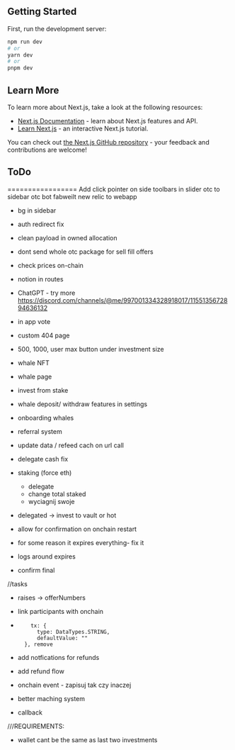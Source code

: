 ## Getting Started

First, run the development server:

```bash
npm run dev
# or
yarn dev
# or
pnpm dev
```

## Learn More

To learn more about Next.js, take a look at the following resources:

- [Next.js Documentation](https://nextjs.org/docs) - learn about Next.js features and API.
- [Learn Next.js](https://nextjs.org/learn) - an interactive Next.js tutorial.

You can check out [the Next.js GitHub repository](https://github.com/vercel/next.js/) - your feedback and contributions are welcome!


## ToDo
=================
Add click pointer on side toolbars in slider
otc to sidebar
otc bot
fabweilt
new relic to webapp


- bg in sidebar
- auth redirect fix
- clean payload in owned allocation
- dont send whole otc package for sell fill offers
- check prices on-chain


- notion in routes
- ChatGPT - try more https://discord.com/channels/@me/997001334328918017/1155135672894636132

- in app vote
- custom 404 page
- 500, 1000, user max button under investment size

- whale NFT
- whale page
- invest from stake
- whale deposit/ withdraw features in settings
- onboarding whales
- referral system
- update data / refeed cach on url call

- delegate cash fix
- staking (force eth)
  - delegate
  - change total staked
  - wyciagnij swoje
- delegated -> invest to vault or hot







- allow for confirmation on onchain restart
- for some reason it expires everything- fix it
- logs around expires
- confirm final 

//tasks
- raises -> offerNumbers


- link participants with onchain
-         tx: {
            type: DataTypes.STRING,
            defaultValue: ""
        }, remove
- add notfications for refunds 
- add refund flow
- onchain event - zapisuj tak czy inaczej 
- better maching system
- callback

///REQUIREMENTS:
- wallet cant be the same as last two investments
